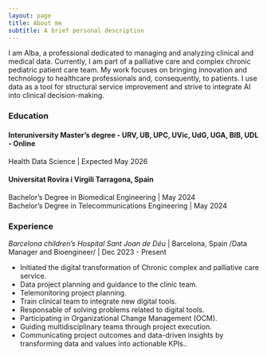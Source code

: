 ```yaml
---
layout: page
title: About me
subtitle: A brief personal description
---
```


I am Alba, a professional dedicated to managing and analyzing clinical and medical data. Currently, I am part of a palliative care and complex chronic pediatric patient care team. My work focuses on bringing innovation and technology to healthcare professionals and, consequently, to patients. I use data as a tool for structural service improvement and strive to integrate AI into clinical decision-making.

### Education

#### Interuniversity Master’s degree - URV, UB, UPC, UVic, UdG, UGA, BIB, UDL  -  Online                  
Health Data Science                                                              |     Expected May 2026

#### Universitat Rovira i Virgili                                                                            Tarragona, Spain
Bachelor’s Degree in Biomedical Engineering       |                                 May 2024                  
Bachelor’s Degree in Telecommunications Engineering      |               May 2024


### Experience
*Barcelona children’s Hospital Sant Joan de Déu*                    |            Barcelona, Spain
/Data Manager and Bioengineer/                                        |                 Dec  2023 - Present
- Initiated the digital transformation of Chronic complex and palliative care service. 
- Data project planning and guidance to the clinic team. 
- Telemonitoring project planning. 
- Train clinical team to integrate new digital tools.
- Responsable of solving problems related to digital tools.
- Participating in Organizational Change Management (OCM).
- Guiding multidisciplinary teams through project execution. 
- Communicating project outcomes and data-driven insights by transforming data and values into actionable KPIs..

